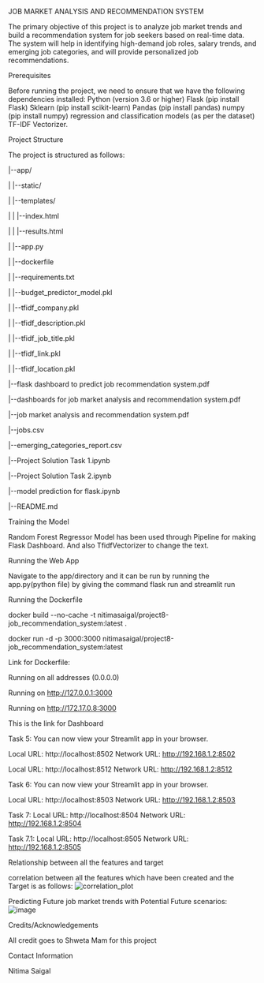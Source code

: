JOB MARKET ANALYSIS AND RECOMMENDATION SYSTEM

The primary objective of this project is to analyze job market trends and build a recommendation system for job seekers based on real-time data. The system will help in identifying high-demand job roles, salary trends, and emerging job categories, and will provide personalized job recommendations.

Prerequisites

Before running the project, we need to ensure that we have the following dependencies installed: Python (version 3.6 or higher) Flask (pip install Flask) Sklearn (pip install scikit-learn) Pandas (pip install pandas) numpy (pip install numpy) regression and classification models (as per the dataset) TF-IDF Vectorizer.

Project Structure

The project is structured as follows:

|--app/

| |--static/

| |--templates/

| | |--index.html

| | |--results.html

| |--app.py

| |--dockerfile

| |--requirements.txt

| |--budget_predictor_model.pkl

| |--tfidf_company.pkl

| |--tfidf_description.pkl

| |--tfidf_job_title.pkl

| |--tfidf_link.pkl

| |--tfidf_location.pkl

|--flask dashboard to predict job recommendation system.pdf

|--dashboards for job market analysis and recommendation system.pdf

|--job market analysis and recommendation system.pdf

|--jobs.csv

|--emerging_categories_report.csv

|--Project Solution Task 1.ipynb

|--Project Solution Task 2.ipynb

|--model prediction for flask.ipynb

|--README.md

Training the Model

Random Forest Regressor Model has been used through Pipeline for making Flask Dashboard. And also TfidfVectorizer to change the text.

Running the Web App

Navigate to the app/directory and it can be run by running the app.py(python file) by giving the command flask run and streamlit run

Running the Dockerfile

docker build --no-cache -t nitimasaigal/project8-job_recommendation_system:latest .

docker run -d -p 3000:3000 nitimasaigal/project8-job_recommendation_system:latest


Link for Dockerfile:

Running on all addresses (0.0.0.0)

Running on http://127.0.0.1:3000

Running on http://172.17.0.8:3000


This is the link for Dashboard

Task 5:
You can now view your Streamlit app in your browser.

  Local URL: http://localhost:8502
  Network URL: http://192.168.1.2:8502

Local URL: http://localhost:8512
  Network URL: http://192.168.1.2:8512



Task 6:
You can now view your Streamlit app in your browser.

  Local URL: http://localhost:8503
  Network URL: http://192.168.1.2:8503

Task 7:
Local URL: http://localhost:8504
Network URL: http://192.168.1.2:8504

Task 7.1:
Local URL: http://localhost:8505
Network URL: http://192.168.1.2:8505


Relationship between all the features and target

correlation between all the features which have been created and the Target is as follows: ![correlation_plot](https://github.com/nitimasaigal/Project-8-Job-Market-Analysis-and-Recommendation-System/assets/146649752/ca168741-7ff8-4110-ad0d-818691455cc9)

Predicting Future job market trends with Potential Future scenarios: ![image](https://github.com/nitimasaigal/Project-8-Job-Market-Analysis-and-Recommendation-System/assets/146649752/b6547675-ff82-4e9d-ad4b-d6c2707002be)



Credits/Acknowledgements

All credit goes to Shweta Mam for this project

Contact Information

Nitima Saigal
